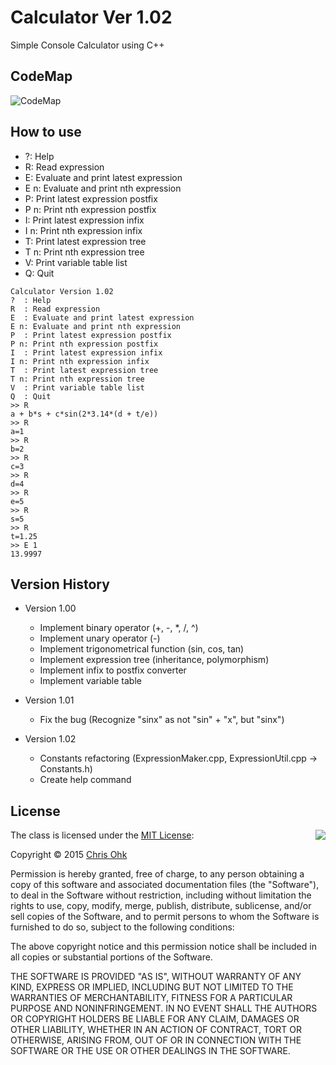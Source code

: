 # Calculator Ver 1.02

Simple Console Calculator using C++

## CodeMap

![CodeMap](https://github.com/utilForever/Calculator/blob/master/CodeMap.png)

## How to use

- ?: Help
- R: Read expression
- E: Evaluate and print latest expression
- E n: Evaluate and print nth expression
- P: Print latest expression postfix
- P n: Print nth expression postfix
- I: Print latest expression infix
- I n: Print nth expression infix
- T: Print latest expression tree
- T n: Print nth expression tree
- V: Print variable table list
- Q: Quit 

```
Calculator Version 1.02
?  : Help
R  : Read expression
E  : Evaluate and print latest expression
E n: Evaluate and print nth expression
P  : Print latest expression postfix
P n: Print nth expression postfix
I  : Print latest expression infix
I n: Print nth expression infix
T  : Print latest expression tree
T n: Print nth expression tree
V  : Print variable table list
Q  : Quit
>> R
a + b*s + c*sin(2*3.14*(d + t/e))
>> R
a=1
>> R
b=2
>> R
c=3
>> R
d=4
>> R
e=5
>> R
s=5
>> R
t=1.25
>> E 1
13.9997
```

## Version History

- Version 1.00

    - Implement binary operator (+, -, *, /, ^)
    - Implement unary operator (-)
    - Implement trigonometrical function (sin, cos, tan)
    - Implement expression tree (inheritance, polymorphism)
    - Implement infix to postfix converter
    - Implement variable table

- Version 1.01

    - Fix the bug (Recognize "sinx" as not "sin" + "x", but "sinx")
    
- Version 1.02
    
    - Constants refactoring (ExpressionMaker.cpp, ExpressionUtil.cpp → Constants.h)
    - Create help command

## License

<img align="right" src="http://opensource.org/trademarks/opensource/OSI-Approved-License-100x137.png">

The class is licensed under the [MIT License](http://opensource.org/licenses/MIT):

Copyright &copy; 2015 [Chris Ohk](http://www.github.com/utiLForever)

Permission is hereby granted, free of charge, to any person obtaining a copy of this software and associated documentation files (the "Software"), to deal in the Software without restriction, including without limitation the rights to use, copy, modify, merge, publish, distribute, sublicense, and/or sell copies of the Software, and to permit persons to whom the Software is furnished to do so, subject to the following conditions:

The above copyright notice and this permission notice shall be included in all copies or substantial portions of the Software.

THE SOFTWARE IS PROVIDED "AS IS", WITHOUT WARRANTY OF ANY KIND, EXPRESS OR IMPLIED, INCLUDING BUT NOT LIMITED TO THE WARRANTIES OF MERCHANTABILITY, FITNESS FOR A PARTICULAR PURPOSE AND NONINFRINGEMENT. IN NO EVENT SHALL THE AUTHORS OR COPYRIGHT HOLDERS BE LIABLE FOR ANY CLAIM, DAMAGES OR OTHER LIABILITY, WHETHER IN AN ACTION OF CONTRACT, TORT OR OTHERWISE, ARISING FROM, OUT OF OR IN CONNECTION WITH THE SOFTWARE OR THE USE OR OTHER DEALINGS IN THE SOFTWARE.